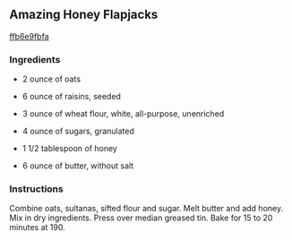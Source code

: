 ## Amazing Honey Flapjacks

[ffb6e9fbfa](http://www.food.com/recipe/amazing-honey-flapjacks-124300)

### Ingredients

 - 2 ounce of oats

 - 6 ounce of raisins, seeded

 - 3 ounce of wheat flour, white, all-purpose, unenriched

 - 4 ounce of sugars, granulated

 - 1 1/2 tablespoon of honey

 - 6 ounce of butter, without salt

### Instructions

Combine oats, sultanas, sifted flour and sugar. Melt butter and add honey. Mix in dry ingredients. Press over median greased tin. Bake for 15 to 20 minutes at 190.